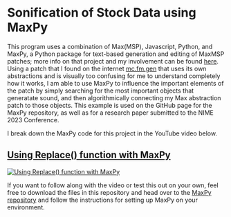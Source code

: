 # Sonification of Stock Data using MaxPy

This program uses a combination of Max(MSP), Javascript, Python, and MaxPy, a Python package for text-based generation and editing of MaxMSP patches; more info on that project and my involvement can be found [here](https://github.com/Barnard-PL-Labs/MaxPy). Using a patch that I found on the internet [mc.fm.gen](https://www.youtube.com/watch?v=HuEUQMzqZcc&t=8s&ab_channel=ZeroPointZero) that uses its own abstractions and is visually too confusing for me to understand completely how it works, I am able to use MaxPy to influence the important elements of the patch by simply searching for the most important objects that generatate sound, and then algorithmically connecting my Max abstraction patch to those objects. This example is used on the GitHub page for the MaxPy repository, as well as for a research paper submitted to the NIME 2023 Conference. 

I break down the MaxPy code for this project in the YouTube video below.
## [Using Replace() function with MaxPy](https://www.youtube.com/watch?v=RgYRqXn8Z6o&ab_channel=SatchelPeterson)
[![Using Replace() function with MaxPy](https://img.youtube.com/vi/RgYRqXn8Z6o/0.jpg)](https://youtu.be/RgYRqXn8Z6o)

If you want to follow along with the video or test this out on your own, feel free to download the files in this repository and head over to the [MaxPy repository](https://github.com/Barnard-PL-Labs/MaxPy) and follow the instructions for setting up MaxPy on your environment. 
